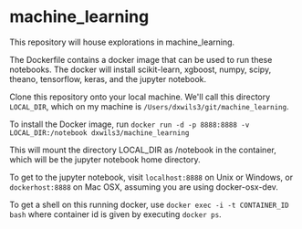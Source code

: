 # machine_learning
This repository will house explorations in machine_learning.

The Dockerfile contains a docker image that can be used to run these notebooks.  The docker will install scikit-learn, xgboost, numpy, scipy, theano, tensorflow, keras, and the jupyter notebook.

Clone this repository onto your local machine.  We'll call this directory ```LOCAL_DIR```, which on my machine is ```/Users/dxwils3/git/machine_learning```.

To install the Docker image, run
```docker run -d -p 8888:8888 -v LOCAL_DIR:/notebook dxwils3/machine_learning```

This will mount the directory LOCAL_DIR as /notebook in the container, which will be the jupyter notebook home directory.

To get to the jupyter notebook, visit ```localhost:8888``` on Unix or Windows, or ```dockerhost:8888``` on Mac OSX, assuming you are using docker-osx-dev.

To get a shell on this running docker, use ```docker exec -i -t CONTAINER_ID bash``` where container id is given by executing ```docker ps```.
